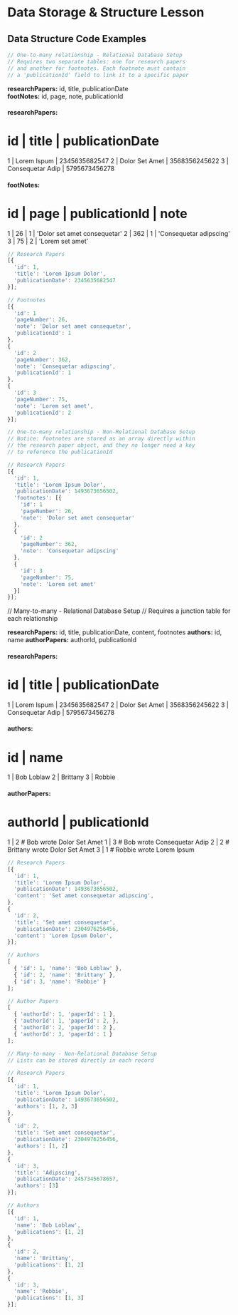 # Data Storage & Structure Lesson

## Data Structure Code Examples

```js
// One-to-many relationship - Relational Database Setup
// Requires two separate tables: one for research papers
// and another for footnotes. Each footnote must contain 
// a 'publicationId' field to link it to a specific paper
```

**researchPapers:** id, title, publicationDate  
**footNotes:** id, page, note, publicationId  

#### researchPapers:

id | title            | publicationDate
=========================================
1  | Lorem Ispum      | 2345635682547
2  | Dolor Set Amet   | 3568356245622
3  | Consequetar Adip | 5795673456278
 
#### footNotes:

id | page | publicationId | note
===================================
1  | 26   | 1             | 'Dolor set amet consequetar'
2  | 362  | 1             | 'Consequetar adipscing'
3  | 75   | 2             | 'Lorem set amet'









```js
// Research Papers
[{
  'id': 1,
  'title': 'Lorem Ipsum Dolor',
  'publicationDate': 2345635682547
}];

// Footnotes
[{
  'id': 1
  'pageNumber': 26,
  'note': 'Dolor set amet consequetar',
  'publicationId': 1
},
{
  'id': 2
  'pageNumber': 362,
  'note': 'Consequetar adipscing',
  'publicationId': 1
},
{
  'id': 3
  'pageNumber': 75,
  'note': 'Lorem set amet',
  'publicationId': 2
}];
```








```js
// One-to-many relationship - Non-Relational Database Setup
// Notice: footnotes are stored as an array directly within
// the research paper object, and they no longer need a key
// to reference the publicationId

// Research Papers
[{
  'id': 1,
  'title': 'Lorem Ipsum Dolor',
  'publicationDate': 1493673656502,
  'footnotes': [{
    'id': 1
    'pageNumber': 26,
    'note': 'Dolor set amet consequetar'
  },
  {
    'id': 2
    'pageNumber': 362,
    'note': 'Consequetar adipscing'
  },
  {
    'id': 3
    'pageNumber': 75,
    'note': 'Lorem set amet'
  }]
}];
```













// Many-to-many - Relational Database Setup
// Requires a junction table for each relationship


**researchPapers:** id, title, publicationDate, content, footnotes
**authors:** id, name
**authorPapers:** authorId, publicationId

#### researchPapers:

id | title            | publicationDate
=========================================
1  | Lorem Ispum      | 2345635682547
2  | Dolor Set Amet   | 3568356245622
3  | Consequetar Adip | 5795673456278
 
#### authors:

id | name
=================
1  | Bob Loblaw
2  | Brittany
3  | Robbie
 
#### authorPapers:

authorId | publicationId
================================================
  1      |  2   # Bob wrote Dolor Set Amet
  1      |  3   # Bob wrote Consequetar Adip
  2      |  2   # Brittany wrote Dolor Set Amet
  3      |  1   # Robbie wrote Lorem Ipsum
  



```js
// Research Papers
[{
  'id': 1,
  'title': 'Lorem Ipsum Dolor',
  'publicationDate': 1493673656502,
  'content': 'Set amet consequetar adipscing',
},
{
  'id': 2,
  'title': 'Set amet consequetar',
  'publicationDate': 2304976256456,
  'content': 'Lorem Ipsum Dolor',
}];

// Authors
[
  { 'id': 1, 'name': 'Bob Loblaw' },
  { 'id': 2, 'name': 'Brittany' },
  { 'id': 3, 'name': 'Robbie' }
];

// Author Papers
[
  { 'authorId': 1, 'paperId': 1 },
  { 'authorId': 1, 'paperId': 2, },
  { 'authorId': 2, 'paperId': 2 },
  { 'authorId': 3, 'paperId': 1 }
];
```








```js
// Many-to-many - Non-Relational Database Setup
// Lists can be stored directly in each record

// Research Papers
[{
  'id': 1,
  'title': 'Lorem Ipsum Dolor',
  'publicationDate': 1493673656502,
  'authors': [1, 2, 3]
},
{
  'id': 2,
  'title': 'Set amet consequetar',
  'publicationDate': 2304976256456,
  'authors': [1, 2]
},
{
  'id': 3,
  'title': 'Adipscing',
  'publicationDate': 2457345678657,
  'authors': [3]
}];

// Authors
[{
  'id': 1,
  'name': 'Bob Loblaw',
  'publications': [1, 2]
},
{
  'id': 2,
  'name': 'Brittany',
  'publications': [1, 2]
},
{
  'id': 3,
  'name': 'Robbie',
  'publications': [1, 3]
}];
```